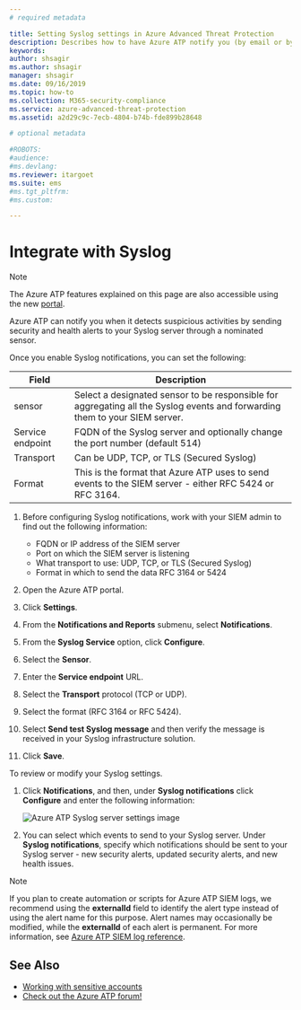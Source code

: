 ```yaml
---
# required metadata

title: Setting Syslog settings in Azure Advanced Threat Protection
description: Describes how to have Azure ATP notify you (by email or by Azure ATP event forwarding) when it detects suspicious activities
keywords:
author: shsagir
ms.author: shsagir
manager: shsagir
ms.date: 09/16/2019
ms.topic: how-to
ms.collection: M365-security-compliance
ms.service: azure-advanced-threat-protection
ms.assetid: a2d29c9c-7ecb-4804-b74b-fde899b28648

# optional metadata

#ROBOTS:
#audience:
#ms.devlang:
ms.reviewer: itargoet
ms.suite: ems
#ms.tgt_pltfrm:
#ms.custom:

---
```


# Integrate with Syslog

> [!NOTE]
> The Azure ATP features explained on this page are also accessible using the new [portal](https://portal.cloudappsecurity.com).

Azure ATP can notify you when it detects suspicious activities by sending security and health alerts to your Syslog server through a nominated sensor.

Once you enable Syslog notifications, you can set the following:

   |Field|Description|
   |---------|---------------|
   |sensor|Select a designated sensor to be responsible for aggregating all the Syslog events and forwarding them to your SIEM server.|
   |Service endpoint|FQDN of the Syslog server and optionally change the port number (default 514)|
   |Transport|Can be UDP, TCP, or TLS (Secured Syslog)|
   |Format|This is the format that Azure ATP uses to send events to the SIEM server - either RFC 5424 or RFC 3164.|

1. Before configuring Syslog notifications, work with your SIEM admin to find out the following information:

    - FQDN or IP address of the SIEM server
    - Port on which the SIEM server is listening
    - What transport to use: UDP, TCP, or TLS (Secured Syslog)
    - Format in which to send the data RFC 3164 or 5424

1. Open the Azure ATP portal.
1. Click **Settings**.
1. From the **Notifications and Reports** submenu, select **Notifications**.
1. From the **Syslog Service** option, click **Configure**.
1. Select the **Sensor**.
1. Enter the **Service endpoint** URL.
1. Select the **Transport** protocol (TCP or UDP).
1. Select the format (RFC 3164 or RFC 5424).
1. Select **Send test Syslog message** and then verify the message is received in your Syslog infrastructure solution.
1. Click **Save**.

To review or modify your Syslog settings.

1. Click **Notifications**, and then, under **Syslog notifications** click **Configure** and enter the following information:

   ![Azure ATP Syslog server settings image](media/atp-syslog.png)

1. You can select which events to send to your Syslog server. Under **Syslog notifications**, specify which notifications should be sent to your Syslog server - new security alerts, updated security alerts, and new health issues.

> [!NOTE]
> If you plan to create automation or scripts for Azure ATP SIEM logs, we recommend using the **externalId** field to identify the alert type instead of using the alert name for this purpose. Alert names may occasionally be modified, while the **externalId** of each alert is permanent. For more information, see [Azure ATP SIEM log reference](cef-format-sa.md).

## See Also

- [Working with sensitive accounts](sensitive-accounts.md)
- [Check out the Azure ATP forum!](https://aka.ms/azureatpcommunity)
